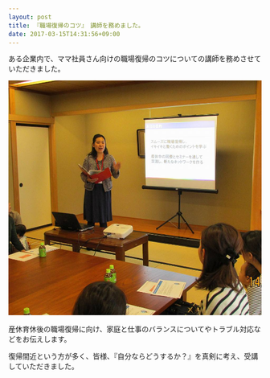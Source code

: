 ```yaml
---
layout: post
title: 『職場復帰のコツ』　講師を務めました。
date: 2017-03-15T14:31:56+09:00
---
```

ある企業内で、ママ社員さん向けの職場復帰のコツについての講師を務めさせていただきました。

![](/images/uploads/20170315-87ff81c20154ffbb040b4608c745c6a89db21bfc11229fdac098f37892e2b49a.jpg)  


産休育休後の職場復帰に向け、家庭と仕事のバランスについてやトラブル対応などをお伝えします。

復帰間近という方が多く、皆様、『自分ならどうするか？』を真剣に考え、受講していただきました。
